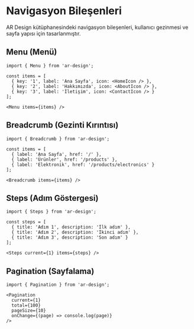 # Navigasyon Bileşenleri

AR Design kütüphanesindeki navigasyon bileşenleri, kullanıcı gezinmesi ve sayfa yapısı için tasarlanmıştır.

## Menu (Menü)

```tsx
import { Menu } from 'ar-design';

const items = [
  { key: '1', label: 'Ana Sayfa', icon: <HomeIcon /> },
  { key: '2', label: 'Hakkımızda', icon: <AboutIcon /> },
  { key: '3', label: 'İletişim', icon: <ContactIcon /> }
];

<Menu items={items} />
```

## Breadcrumb (Gezinti Kırıntısı)

```tsx
import { Breadcrumb } from 'ar-design';

const items = [
  { label: 'Ana Sayfa', href: '/' },
  { label: 'Ürünler', href: '/products' },
  { label: 'Elektronik', href: '/products/electronics' }
];

<Breadcrumb items={items} />
```

## Steps (Adım Göstergesi)

```tsx
import { Steps } from 'ar-design';

const steps = [
  { title: 'Adım 1', description: 'İlk adım' },
  { title: 'Adım 2', description: 'İkinci adım' },
  { title: 'Adım 3', description: 'Son adım' }
];

<Steps current={1} items={steps} />
```

## Pagination (Sayfalama)

```tsx
import { Pagination } from 'ar-design';

<Pagination 
  current={1}
  total={100}
  pageSize={10}
  onChange={(page) => console.log(page)}
/>
``` 